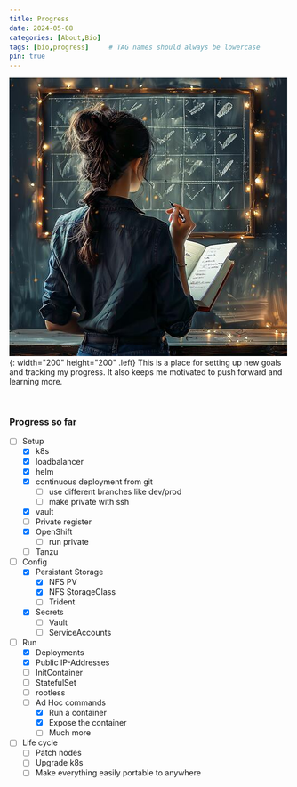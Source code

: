 ```yaml
---
title: Progress
date: 2024-05-08
categories: [About,Bio]
tags: [bio,progress]     # TAG names should always be lowercase
pin: true
---
```


![Desktop View](img/olivia_checkbox_thumb2.jpeg){: width="200" height="200" .left}
This is a place for setting up new goals and tracking my progress. It also keeps me motivated to push forward and learning more.

<br style="clear:both" />

### Progress so far

- [ ] Setup
  - [x] k8s
  - [x] loadbalancer
  - [x] helm
  - [x] continuous deployment from git
    - [ ] use different branches like dev/prod
    - [ ] make private with ssh
  - [x] vault
  - [ ] Private register
  - [x] OpenShift
    - [ ] run private
  - [ ] Tanzu
- [ ] Config
  - [x] Persistant Storage
    - [x] NFS PV
    - [x] NFS StorageClass
    - [ ] Trident
  - [x] Secrets
    - [ ] Vault
    - [ ] ServiceAccounts
- [ ] Run
  - [x] Deployments
  - [x] Public IP-Addresses
  - [ ] InitContainer
  - [ ] StatefulSet
  - [ ] rootless
  - [ ] Ad Hoc commands
    - [x] Run a container
    - [x] Expose the container
    - [ ] Much more
- [ ] Life cycle
  - [ ] Patch nodes
  - [ ] Upgrade k8s
  - [ ] Make everything easily portable to anywhere
